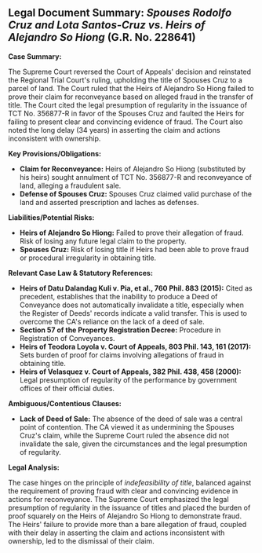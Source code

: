 ## Legal Document Summary: *Spouses Rodolfo Cruz and Lota Santos-Cruz vs. Heirs of Alejandro So Hiong* (G.R. No. 228641)

**Case Summary:**

The Supreme Court reversed the Court of Appeals' decision and reinstated the Regional Trial Court's ruling, upholding the title of Spouses Cruz to a parcel of land. The Court ruled that the Heirs of Alejandro So Hiong failed to prove their claim for reconveyance based on alleged fraud in the transfer of title. The Court cited the legal presumption of regularity in the issuance of TCT No. 356877-R in favor of the Spouses Cruz and faulted the Heirs for failing to present clear and convincing evidence of fraud. The Court also noted the long delay (34 years) in asserting the claim and actions inconsistent with ownership.

**Key Provisions/Obligations:**

*   **Claim for Reconveyance:** Heirs of Alejandro So Hiong (substituted by his heirs) sought annulment of TCT No. 356877-R and reconveyance of land, alleging a fraudulent sale.
*   **Defense of Spouses Cruz:** Spouses Cruz claimed valid purchase of the land and asserted prescription and laches as defenses.

**Liabilities/Potential Risks:**

*   **Heirs of Alejandro So Hiong:** Failed to prove their allegation of fraud. Risk of losing any future legal claim to the property.
*   **Spouses Cruz:** Risk of losing title if Heirs had been able to prove fraud or procedural irregularity in obtaining title.

**Relevant Case Law & Statutory References:**

*   **Heirs of Datu Dalandag Kuli v. Pia, et al., 760 Phil. 883 (2015):** Cited as precedent, establishes that the inability to produce a Deed of Conveyance does not automatically invalidate a title, especially when the Register of Deeds' records indicate a valid transfer. This is used to overcome the CA's reliance on the lack of a deed of sale.
*   **Section 57 of the Property Registration Decree:** Procedure in Registration of Conveyances.
*   **Heirs of Teodora Loyola v. Court of Appeals, 803 Phil. 143, 161 (2017):** Sets burden of proof for claims involving allegations of fraud in obtaining title.
*   **Heirs of Velasquez v. Court of Appeals, 382 Phil. 438, 458 (2000):** Legal presumption of regularity of the performance by government offices of their official duties.

**Ambiguous/Contentious Clauses:**

*   **Lack of Deed of Sale:** The absence of the deed of sale was a central point of contention. The CA viewed it as undermining the Spouses Cruz's claim, while the Supreme Court ruled the absence did not invalidate the sale, given the circumstances and the legal presumption of regularity.

**Legal Analysis:**

The case hinges on the principle of *indefeasibility of title*, balanced against the requirement of proving fraud with clear and convincing evidence in actions for reconveyance. The Supreme Court emphasized the legal presumption of regularity in the issuance of titles and placed the burden of proof squarely on the Heirs of Alejandro So Hiong to demonstrate fraud. The Heirs' failure to provide more than a bare allegation of fraud, coupled with their delay in asserting the claim and actions inconsistent with ownership, led to the dismissal of their claim.
